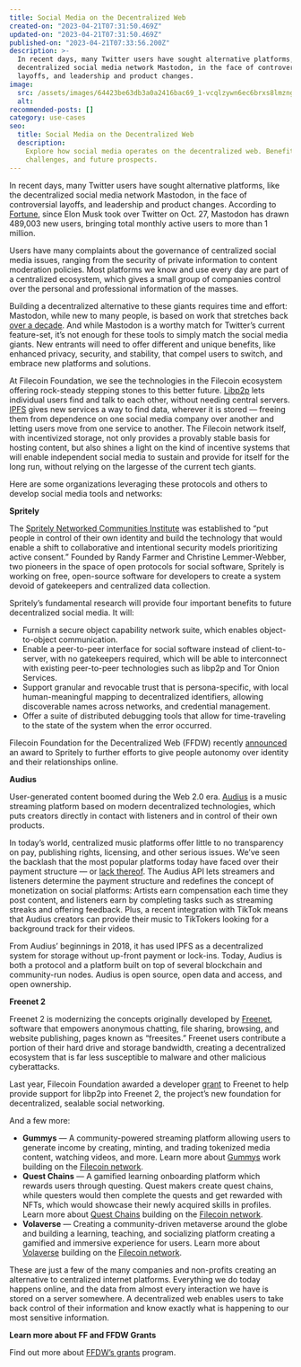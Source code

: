 ```yaml
---
title: Social Media on the Decentralized Web
created-on: "2023-04-21T07:31:50.469Z"
updated-on: "2023-04-21T07:31:50.469Z"
published-on: "2023-04-21T07:33:56.200Z"
description: >-
  In recent days, many Twitter users have sought alternative platforms, like the
  decentralized social media network Mastodon, in the face of controversial
  layoffs, and leadership and product changes.
image:
  src: /assets/images/64423be63db3a0a2416bac69_1-vcqlzywn6ec6brxs8lmzng.webp
  alt:
recommended-posts: []
category: use-cases
seo:
  title: Social Media on the Decentralized Web
  description:
    Explore how social media operates on the decentralized web. Benefits,
    challenges, and future prospects.
---
```


In recent days, many Twitter users have sought alternative platforms, like the decentralized social media network Mastodon, in the face of controversial layoffs, and leadership and product changes. According to [Fortune](https://fortune.com/2022/11/07/mastadon-struggles-large-number-twitter-defectors/), since Elon Musk took over Twitter on Oct. 27, Mastodon has drawn 489,003 new users, bringing total monthly active users to more than 1 million.

Users have many complaints about the governance of centralized social media issues, ranging from the security of private information to content moderation policies. Most platforms we know and use every day are part of a centralized ecosystem, which gives a small group of companies control over the personal and professional information of the masses.

Building a decentralized alternative to these giants requires time and effort: Mastodon, while new to many people, is based on work that stretches back [over a decade](https://www.franklinstreetstatement.org/). And while Mastodon is a worthy match for Twitter’s current feature-set, it’s not enough for these tools to simply match the social media giants. New entrants will need to offer different and unique benefits, like enhanced privacy, security, and stability, that compel users to switch, and embrace new platforms and solutions.

At Filecoin Foundation, we see the technologies in the Filecoin ecosystem offering rock-steady stepping stones to this better future. [Libp2p](https://libp2p.io/) lets individual users find and talk to each other, without needing central servers. [IPFS](https://ipfs.tech/) gives new services a way to find data, wherever it is stored — freeing them from dependence on one social media company over another and letting users move from one service to another. The Filecoin network itself, with incentivized storage, not only provides a provably stable basis for hosting content, but also shines a light on the kind of incentive systems that will enable independent social media to sustain and provide for itself for the long run, without relying on the largesse of the current tech giants.

Here are some organizations leveraging these protocols and others to develop social media tools and networks:

**Spritely**

The [Spritely Networked Communities Institute](https://spritely.institute/) was established to “put people in control of their own identity and build the technology that would enable a shift to collaborative and intentional security models prioritizing active consent.” Founded by Randy Farmer and Christine Lemmer-Webber, two pioneers in the space of open protocols for social software, Spritely is working on free, open-source software for developers to create a system devoid of gatekeepers and centralized data collection.

Spritely’s fundamental research will provide four important benefits to future decentralized social media. It will:

- Furnish a secure object capability network suite, which enables object-to-object communication.
- Enable a peer-to-peer interface for social software instead of client-to-server, with no gatekeepers required, which will be able to interconnect with existing peer-to-peer technologies such as libp2p and Tor Onion Services.
- Support granular and revocable trust that is persona-specific, with local human-meaningful mapping to decentralized identifiers, allowing discoverable names across networks, and credential management.
- Offer a suite of distributed debugging tools that allow for time-traveling to the state of the system when the error occurred.

Filecoin Foundation for the Decentralized Web (FFDW) recently [announced](https://medium.com/@FFDWeb/ffdw-supports-spritely-networked-communities-institute-to-develop-decentralized-social-media-36833f7273c9) an award to Spritely to further efforts to give people autonomy over identity and their relationships online.

**Audius**

User-generated content boomed during the Web 2.0 era. [Audius](https://audius.co/) is a music streaming platform based on modern decentralized technologies, which puts creators directly in contact with listeners and in control of their own products.

In today’s world, centralized music platforms offer little to no transparency on pay, publishing rights, licensing, and other serious issues. We’ve seen the backlash that the most popular platforms today have faced over their payment structure — or [lack thereof](https://www.nytimes.com/2021/05/07/arts/music/streaming-music-payments.html). The Audius API lets streamers and listeners determine the payment structure and redefines the concept of monetization on social platforms: Artists earn compensation each time they post content, and listeners earn by completing tasks such as streaming streaks and offering feedback. Plus, a recent integration with TikTok means that Audius creators can provide their music to TikTokers looking for a background track for their videos.

From Audius’ beginnings in 2018, it has used IPFS as a decentralized system for storage without up-front payment or lock-ins. Today, Audius is both a protocol and a platform built on top of several blockchain and community-run nodes. Audius is open source, open data and access, and open ownership.

**Freenet 2**

Freenet 2 is modernizing the concepts originally developed by [Freenet](https://freenetproject.org/), software that empowers anonymous chatting, file sharing, browsing, and website publishing, pages known as “freesites.” Freenet users contribute a portion of their hard drive and storage bandwidth, creating a decentralized ecosystem that is far less susceptible to malware and other malicious cyberattacks.

Last year, Filecoin Foundation awarded a developer [grant](https://filecoinfoundation.medium.com/dev-grant-spotlight-freenet-2-a60cb627bede) to Freenet to help provide support for libp2p into Freenet 2, the project’s new foundation for decentralized, sealable social networking.

And a few more:

- **Gummys** — A community-powered streaming platform allowing users to generate income by creating, minting, and trading tokenized media content, watching videos, and more. Learn more about [Gummys](https://www.gummys.io/) work building on the [Filecoin network](https://github.com/filecoin-project/devgrants/issues/607).
- **Quest Chains** — A gamified learning onboarding platform which rewards users through questing. Quest makers create quest chains, while questers would then complete the quests and get rewarded with NFTs, which would showcase their newly acquired skills in profiles. Learn more about [Quest Chains](https://questchains.xyz/) building on the [Filecoin network](https://github.com/filecoin-project/devgrants/issues/645).
- **Volaverse** — Creating a community-driven metaverse around the globe and building a learning, teaching, and socializing platform creating a gamified and immersive experience for users. Learn more about [Volaverse](https://www.volaverse.com/) building on the [Filecoin network](https://github.com/filecoin-project/devgrants/issues/580).

These are just a few of the many companies and non-profits creating an alternative to centralized internet platforms. Everything we do today happens online, and the data from almost every interaction we have is stored on a server somewhere. A decentralized web enables users to take back control of their information and know exactly what is happening to our most sensitive information.

**Learn more about FF and FFDW Grants**

<!-- The Filecoin Dev Grants program helps advance projects and aims to award additional grants to boost development in the ecosystem. Check out [other grant recipients](https://filecoinfoundation.medium.com/filecoin-foundation-wave-9-dev-grant-proposals-due-friday-july-30-b240d98cee7b) and learn how you can apply for [open grants](https://github.com/filecoin-project/devgrants/blob/master/open-grants/README.md) and [Microgrants](https://github.com/filecoin-project/devgrants/blob/master/microgrants/microgrants.md). -->

Find out more about [FFDW’s grants](https://ffdweb.org/) program.
